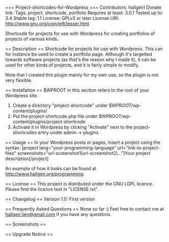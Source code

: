 === Project-shortcodes-for-Wordpress ===
Contributors: hallgeirl
Donate link: 
Tags: project, shortcode, portfolio
Requires at least: 3.0.1
Tested up to: 3.4
Stable tag: 1.1
License: GPLv2 or later
License URI: http://www.gnu.org/copyleft/lesser.html

Shortcode for projects for use with Wordpress for creating portfolios of projects of various kinds..

== Description ==
Shortcode for projects for use with Wordpress. This can for instance be used to create a portfolio page. Although it's targetted towards software projects (as that's the reason why I made it), it can be used for other kinds of projects, and it is fairly simple to modify.

Note that I created this plugin mainly for my own use, so the plugin is not very flexible. 

== Installation ==
$WPROOT in this section refers to the root of your Wordpress site.

1. Create a directory "project-shortcode" under $WPROOT/wp-content/plugins/
2. Put the project-shortcode.php file under $WPROOT/wp-content/plugins/project-shortcode
3. Activate it in Wordpress by clicking "Activate" next to the project-shortcodes entry under admin -> plugins

== Usage ==
In your Wordpress posts or pages, insert a project using the syntax:
[project lang="your-programming-language" url="link-to-project-files" screenshots="url-screenshot1|url-screenshot2|..."]Your project description[/project]

An example of how it looks can be found at http://www.hallgeir.org/programming.

== License ==
This project is distributed under the GNU LGPL licence. Please find the licence text in "LICENSE.txt".

== Changelog ==
Version 1.0: First version

== Frequently Asked Questions ==
None so far :) Feel free to contact me at hallgeir.lien@gmail.com if you have any questions.

== Screenshots ==

== Upgrade Notice ==
